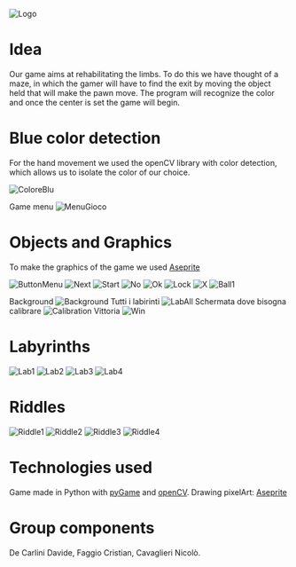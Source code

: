 ![Logo](https://github.com/StartGame-PCTO/Game/blob/main/Image/Logo.png)
# Idea
Our game aims at rehabilitating the limbs. To do this we have thought of a maze, in which the gamer will have to find the exit by moving the object held that will make the pawn move. The program will recognize the color and once the center is set the game will begin. 



# Blue color detection
For the hand movement we used the openCV library with color detection, which allows us to isolate the color of our choice.

![ColoreBlu](https://github.com/StartGame-PCTO/Game/blob/main/Image/ColorDetection.png)

Game menu
![MenuGioco](https://github.com/StartGame-PCTO/Game/blob/main/Image/Menu.png)

#  Objects and Graphics  
To make the graphics of the game we used [Aseprite](https://www.aseprite.org/)

![ButtonMenu](https://github.com/StartGame-PCTO/Game/blob/main/Image/ButtonMenu.png)
![Next](https://github.com/StartGame-PCTO/Game/blob/main/Image/Next.png)
![Start](https://github.com/StartGame-PCTO/Game/blob/main/Image/Start.png)
![No](https://github.com/StartGame-PCTO/Game/blob/main/Image/No.png)
![Ok](https://github.com/StartGame-PCTO/Game/blob/main/Image/Ok.png)
![Lock](https://github.com/StartGame-PCTO/Game/blob/main/Image/Lock.png)
![X](https://github.com/StartGame-PCTO/Game/blob/main/Image/X.png)
![Ball1](https://github.com/StartGame-PCTO/Game/blob/main/Image/Ball1.png)

Background
![Background](https://github.com/StartGame-PCTO/Game/blob/main/Image/Background.png)
Tutti i labirinti
![LabAll](https://github.com/StartGame-PCTO/Game/blob/main/Image/LabAll.png)
Schermata dove bisogna calibrare
![Calibration](https://github.com/StartGame-PCTO/Game/blob/main/Image/Calibration.png)
Vittoria
![Win](https://github.com/StartGame-PCTO/Game/blob/main/Image/Win.png)

# Labyrinths
![Lab1](https://github.com/StartGame-PCTO/Game/blob/main/Image/Lab1.jpeg)
![Lab2](https://github.com/StartGame-PCTO/Game/blob/main/Image/Lab2.png)
![Lab3](https://github.com/StartGame-PCTO/Game/blob/main/Image/Lab3.png)
![Lab4](https://github.com/StartGame-PCTO/Game/blob/main/Image/Lab4.png)

# Riddles
![Riddle1](https://github.com/StartGame-PCTO/Game/blob/main/Image/Riddle1.png)
![Riddle2](https://github.com/StartGame-PCTO/Game/blob/main/Image/Riddle2.png)
![Riddle3](https://github.com/StartGame-PCTO/Game/blob/main/Image/Riddle3.png)
![Riddle4](https://github.com/StartGame-PCTO/Game/blob/main/Image/Riddle4.png)




# Technologies used
Game made in Python with [pyGame](https://www.pygame.org/news) and [openCV](https://opencv.org).
Drawing pixelArt: [Aseprite](https://www.aseprite.org)


# Group components
De Carlini Davide, Faggio Cristian, Cavaglieri Nicolò.
